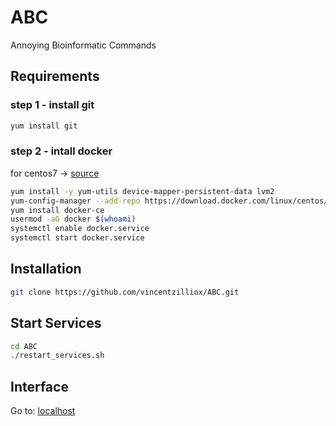 # ABC

Annoying Bioinformatic Commands

## Requirements

### step 1 - install git

```bash
yum install git
```

### step 2 - intall docker

for centos7 -> [source](https://github.com/NaturalHistoryMuseum/scratchpads2/wiki/Install-Docker-and-Docker-Compose-%28Centos-7%29)

```bash
yum install -y yum-utils device-mapper-persistent-data lvm2
yum-config-manager --add-repo https://download.docker.com/linux/centos/docker-ce.repo
yum install docker-ce
usermod -aG docker $(whoami)
systemctl enable docker.service
systemctl start docker.service
```


## Installation

```bash
git clone https://github.com/vincentzilliox/ABC.git
```

## Start Services

```bash
cd ABC
./restart_services.sh
```

## Interface

Go to: 
[localhost](https://0.0.0.0:5000)
